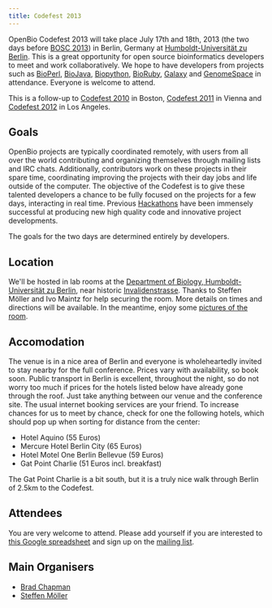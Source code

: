 ```yaml
---
title: Codefest 2013
---
```


OpenBio Codefest 2013 will take place July 17th and 18th, 2013 (the two
days before [BOSC 2013](BOSC_2013 "wikilink")) in Berlin, Germany at
[Humboldt-Universität zu
Berlin](http://www.hu-berlin.de/?set_language=en&cl=en). This is a great
opportunity for open source bioinformatics developers to meet and work
collaboratively. We hope to have developers from projects such as
[BioPerl](http://bioperl.org), [BioJava](http://www.biojava.org),
[Biopython](http://biopython.org), [BioRuby](http://www.bioruby.org),
[Galaxy](http://wiki.g2.bx.psu.edu/) and
[GenomeSpace](http://www.genomespace.org) in attendance. Everyone is
welcome to attend.

This is a follow-up to [Codefest 2010](Codefest_2010 "wikilink") in
Boston, [Codefest 2011](Codefest_2011 "wikilink") in Vienna and
[Codefest 2012](Codefest_2012 "wikilink") in Los Angeles.

Goals
-----

OpenBio projects are typically coordinated remotely, with users from all
over the world contributing and organizing themselves through mailing
lists and IRC chats. Additionally, contributors work on these projects
in their spare time, coordinating improving the projects with their day
jobs and life outside of the computer. The objective of the Codefest is
to give these talented developers a chance to be fully focused on the
projects for a few days, interacting in real time. Previous
[Hackathons](http://www.open-bio.org/wiki/Hackathon) have been immensely
successful at producing new high quality code and innovative project
developments.

The goals for the two days are determined entirely by developers.

Location
--------

We'll be hosted in lab rooms at the [Department of Biology,
Humboldt-Universität zu Berlin](http://www.biologie.hu-berlin.de/), near
historic
[Invalidenstrasse](https://en.wikipedia.org/wiki/Invalidenstra%C3%9Fe).
Thanks to Steffen Möller and Ivo Maintz for help securing the room. More
details on times and directions will be available. In the meantime,
enjoy some [pictures of the
room](http://jaguar.biologie.hu-berlin.de/~ivo/ISMB/30Plaetze_alt/).

Accomodation
------------

The venue is in a nice area of Berlin and everyone is wholeheartedly
invited to stay nearby for the full conference. Prices vary with
availability, so book soon. Public transport in Berlin is excellent,
throughout the night, so do not worry too much if prices for the hotels
listed below have already gone through the roof. Just take anything
between our venue and the conference site. The usual internet booking
services are your friend. To increase chances for us to meet by chance,
check for one the following hotels, which should pop up when sorting for
distance from the center:

-   Hotel Aquino (55 Euros)
-   Mercure Hotel Berlin City (65 Euros)
-   Hotel Motel One Berlin Bellevue (59 Euros)
-   Gat Point Charlie (51 Euros incl. breakfast)

The Gat Point Charlie is a bit south, but it is a truly nice walk
through Berlin of 2.5km to the Codefest.

Attendees
---------

You are very welcome to attend. Please add yourself if you are
interested to [this Google
spreadsheet](https://docs.google.com/spreadsheet/ccc?key=0Agxg-o4ZmoZ4dEQyOFhrLUt4YVBXX0xxWjRyYTBRb2c)
and sign up on the [mailing
list](https://groups.google.com/forum/?fromgroups#!forum/openbio-codefest-2013).

Main Organisers
---------------

-   [Brad Chapman](http://bcbio.wordpress.com/)
-   [Steffen Möller](http://www.derma.uni-luebeck.de/)

